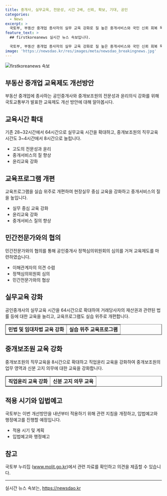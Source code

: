 ```yaml
---
title: 중개사, 실무교육, 전문성, 시간 2배, 신뢰, 확보, 기대, 공인
categories:
  - News
excerpt: >
  국토부, 부동산 중개업 종사자의 실무 교육 강화로 질 높은 중개서비스와 국민 신뢰 회복 목표. 공인중개사 실무교육 64시간 확대, 교육프로그램 실습 중심 개편. 중개보조원 직무교육 8시간으로 확대 및 직업윤리 교육 강화. 중개서비스 질 향상을 위해 민간전문가와 협회 등 의견 수렴. 국토부, 내년부터 적용을 위해 관련 법령 개정하고 입법예고, 행정예고 예정.
feature_text: >
  ## firstkoreanews 실시간 뉴스 속보입니다.

  국토부, 부동산 중개업 종사자의 실무 교육 강화로 질 높은 중개서비스와 국민 신뢰 회복 목표. 공인중개사 실무교육 64시간 확대, 교육프로그램 실습 중심 개편. 중개보조원 직무교육 8시간으로 확대 및 직업윤리 교육 강화. 중개서비스 질 향상을 위해 민간전문가와 협회 등 의견 수렴. 국토부, 내년부터 적용을 위해 관련 법령 개정하고 입법예고, 행정예고 예정.
image: 'https://newsdao.kr/res/images/meta/newsdao_breakingnews.jpg'
---
```


<p><img src="https://newsdao.kr/res/images/meta/newsdao_breakingnews.jpg" alt="firstkoreanews 속보" /></p>

<h2>부동산 중개업 교육제도 개선방안</h2>

<p data-ke-size="size16">부동산 중개업에 종사하는 공인중개사와 중개보조원의 전문성과 윤리의식 강화를 위해 국토교통부가 발표한 교육제도 개선 방안에 대해 알아봅시다.</p>

<h2>교육시간 확대</h2>

<p data-ke-size="size16">기존 28~32시간에서 64시간으로 실무교육 시간을 확대하고, 중개보조원의 직무교육 시간도 3~4시간에서 8시간으로 늘립니다.</p>

<ul>
    <li>고도의 전문성과 윤리</li>
    <li>중개서비스의 질 향상</li>
    <li>윤리교육 강화</li>
</ul>

<h2>교육프로그램 개편</h2>

<p data-ke-size="size16">교육프로그램을 실습 위주로 개편하여 현장실무 중심 교육을 강화하고 중개서비스의 질을 높입니다.</p>

<ul>
    <li>실무 중심 교육 강화</li>
    <li>윤리교육 강화</li>
    <li>중개서비스 질의 향상</li>
</ul>

<h2>민간전문가와의 협의</h2>

<p data-ke-size="size16">민간전문가와의 협의를 통해 공인중개사 정책심의위원회의 심의를 거쳐 교육제도를 마련하였습니다.</p>

<ul>
    <li>이해관계자의 의견 수렴</li>
    <li>정책심의위원회 심의</li>
    <li>민간전문가와의 협상</li>
</ul>

<h2>실무교육 강화</h2>

<p data-ke-size="size16">공인중개사의 실무교육 시간을 64시간으로 확대하여 거래당사자의 재산권과 관련된 법률 등에 대한 교육을 늘리고, 교육프로그램도 실습 위주로 개편합니다.</p>

<table style="border-collapse: collapse; width: 100%;" border="1"><tbody><tr><td style="text-align: center; height: 17px;"><b>민법 및 임대차법 교육 강화</b></td><td style="text-align: center; height: 17px;"><b>실습 위주 교육프로그램</b></td></tr></tbody></table>

<h2>중개보조원 교육 강화</h2>

<p data-ke-size="size16">중개보조원의 직무교육을 8시간으로 확대하고 직업윤리 교육을 강화하여 중개보조원의 업무 영역과 신분 고지 의무에 대한 교육을 강화합니다.</p>

<table style="border-collapse: collapse; width: 100%;" border="1"><tbody><tr><td style="text-align: center; height: 17px;"><b>직업윤리 교육 강화</b></td><td style="text-align: center; height: 17px;"><b>신분 고지 의무 교육</b></td></tr></tbody></table>

<h2>적용 시기와 입법예고</h2>

<p data-ke-size="size16">국토부는 이번 개선방안을 내년부터 적용하기 위해 관련 지침을 개정하고, 입법예고와 행정예고를 진행할 예정입니다.</p>

<ul>
    <li>적용 시기 및 계획</li>
    <li>입법예고와 행정예고</li>
</ul>

<h2>참고</h2>

<p data-ke-size="size16">국토부 누리집 (<a href="www.molit.go.kr">www.molit.go.kr</a>)에서 관련 자료를 확인하고 의견을 제출할 수 있습니다.</p>

<hr>
실시간 뉴스 속보는, <a href="https://newsdao.kr" rel="dofollow">https://newsdao.kr</a>


